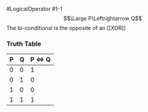 #LogicalOperator #1-1
$$\Large P\Leftrightarrow Q$$
The bi-conditional is the opposite of an [[XOR]]
### Truth Table

| P | Q | P <=> Q |
|---|--|---|
|0|0|1|
|0|1|0|
|1|0|0|
|1|1|1|

